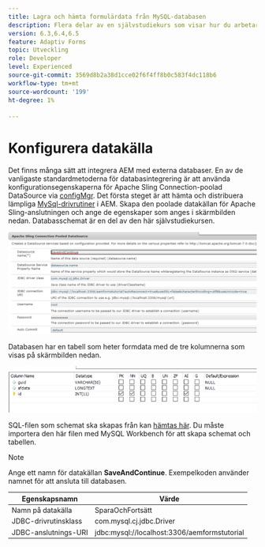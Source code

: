 ```yaml
---
title: Lagra och hämta formulärdata från MySQL-databasen
description: Flera delar av en självstudiekurs som visar hur du arbetar med att lagra och hämta formulärdata
version: 6.3,6.4,6.5
feature: Adaptiv Forms
topic: Utveckling
role: Developer
level: Experienced
source-git-commit: 3569d8b2a38d1cce02f6f4ff8b0c583f4dc118b6
workflow-type: tm+mt
source-wordcount: '199'
ht-degree: 1%

---
```


# Konfigurera datakälla

Det finns många sätt att integrera AEM med externa databaser. En av de vanligaste standardmetoderna för databasintegrering är att använda konfigurationsegenskaperna för Apache Sling Connection-poolad DataSource via [configMgr](http://localhost:4502/system/console/configMgr).
Det första steget är att hämta och distribuera lämpliga [MySql-drivrutiner](https://mvnrepository.com/artifact/mysql/mysql-connector-java) i AEM.
Skapa den poolade datakällan för Apache Sling-anslutningen och ange de egenskaper som anges i skärmbilden nedan. Databasschemat är en del av den här självstudiekursen.

![datakälla](assets/save-continue.PNG)

Databasen har en tabell som heter formdata med de tre kolumnerna som visas på skärmbilden nedan.

![databas](assets/data-base-tables.PNG)

SQL-filen som schemat ska skapas från kan [hämtas här](assets/form-data-db.sql). Du måste importera den här filen med MySQL Workbench för att skapa schemat och tabellen.

>[!NOTE]
>Ange ett namn för datakällan **SaveAndContinue**. Exempelkoden använder namnet för att ansluta till databasen.

| Egenskapsnamn | Värde |
| ------------------------|---------------------------------------|
| Namn på datakälla | SparaOchFortsätt |
| JDBC-drivrutinsklass | com.mysql.cj.jdbc.Driver |
| JDBC-anslutnings-URI | jdbc:mysql://localhost:3306/aemformstutorial |
